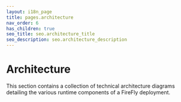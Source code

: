 ```yaml
---
layout: i18n_page
title: pages.architecture
nav_order: 6
has_children: true
seo_title: seo.architecture_title
seo_description: seo.architecture_description
---
```


# Architecture 

This section contains a collection of technical architecture diagrams detailing the various runtime components of a FireFly deployment.

